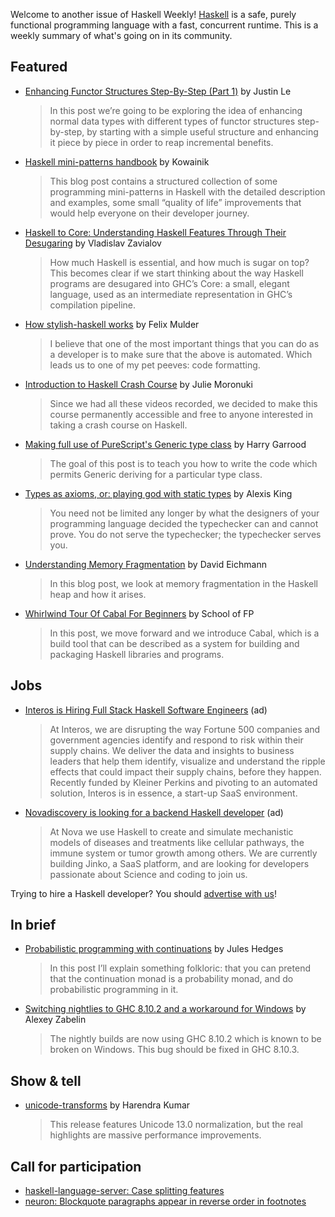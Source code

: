 Welcome to another issue of Haskell Weekly!
[Haskell](https://www.haskell.org) is a safe, purely functional programming language with a fast, concurrent runtime.
This is a weekly summary of what's going on in its community.

## Featured

- [Enhancing Functor Structures Step-By-Step (Part 1)](https://blog.jle.im/entry/enhancing-functor-structures-step-by-step-1.html) by Justin Le
  > In this post we’re going to be exploring the idea of enhancing normal data types with different types of functor structures step-by-step, by starting with a simple useful structure and enhancing it piece by piece in order to reap incremental benefits.

- [Haskell mini-patterns handbook](https://kowainik.github.io/posts/haskell-mini-patterns) by Kowainik
  > This blog post contains a structured collection of some programming mini-patterns in Haskell with the detailed description and examples, some small “quality of life” improvements that would help everyone on their developer journey.

- [Haskell to Core: Understanding Haskell Features Through Their Desugaring](https://serokell.io/blog/haskell-to-core) by Vladislav Zavialov
  > How much Haskell is essential, and how much is sugar on top? This becomes clear if we start thinking about the way Haskell programs are desugared into GHC’s Core: a small, elegant language, used as an intermediate representation in GHC’s compilation pipeline.

- [How stylish-haskell works](https://felixmulder.com/writing/2020/08/20/How-Stylish-Haskell-works.html) by Felix Mulder
  > I believe that one of the most important things that you can do as a developer is to make sure that the above is automated. Which leads us to one of my pet peeves: code formatting.

- [Introduction to Haskell Crash Course](https://typeclasses.com/news/2020-08-beginner-course) by Julie Moronuki
  > Since we had all these videos recorded, we decided to make this course permanently accessible and free to anyone interested in taking a crash course on Haskell.

- [Making full use of PureScript's Generic type class](https://harry.garrood.me/blog/write-your-own-generics/) by Harry Garrood
  > The goal of this post is to teach you how to write the code which permits Generic deriving for a particular type class.

- [Types as axioms, or: playing god with static types](https://lexi-lambda.github.io/blog/2020/08/13/types-as-axioms-or-playing-god-with-static-types/) by Alexis King
  > You need not be limited any longer by what the designers of your programming language decided the typechecker can and cannot prove. You do not serve the typechecker; the typechecker serves you.

- [Understanding Memory Fragmentation](https://www.well-typed.com/blog/2020/08/memory-fragmentation/) by David Eichmann
  > In this blog post, we look at memory fragmentation in the Haskell heap and how it arises.

- [Whirlwind Tour Of Cabal For Beginners](https://schooloffp.co/2020/08/17/whirlwind-tour-of-cabal-for-beginners.html) by School of FP
  > In this post, we move forward and we introduce Cabal, which is a build tool that can be described as a system for building and packaging Haskell libraries and programs.

## Jobs

- [Interos is Hiring Full Stack Haskell Software Engineers](https://www.interos.ai/vacancies/#haskell-software-engineer) (ad)
  > At Interos, we are disrupting the way Fortune 500 companies and government agencies identify and respond to risk within their supply chains. We deliver the data and insights to business leaders that help them identify, visualize and understand the ripple effects that could impact their supply chains, before they happen. Recently funded by Kleiner Perkins and pivoting to an automated solution, Interos is in essence, a start-up SaaS environment.

- [Novadiscovery is looking for a backend Haskell developer](https://bit.ly/3i1rCkB) (ad)
  > At Nova we use Haskell to create and simulate mechanistic models of diseases and treatments like cellular pathways, the immune system or tumor growth among others. We are currently building Jinko, a SaaS platform, and are looking for developers passionate about Science and coding to join us.

Trying to hire a Haskell developer?
You should [advertise with us](https://haskellweekly.news/advertising.html)!

## In brief

- [Probabilistic programming with continuations](https://julesh.com/2020/08/15/probabilistic-programming-with-continuations/) by Jules Hedges
  > In this post I’ll explain something folkloric: that you can pretend that the continuation monad is a probability monad, and do probabilistic programming in it.

- [Switching nightlies to GHC 8.10.2 and a workaround for Windows](https://www.stackage.org/blog/2020/08/ghc-8-10-2-windows-workaround) by Alexey Zabelin
  > The nightly builds are now using GHC 8.10.2 which is known to be broken on Windows. This bug should be fixed in GHC 8.10.3.

## Show & tell

- [unicode-transforms](https://np.reddit.com/r/haskell/comments/icx3rs/ann_unicodetransforms037/) by Harendra Kumar
  > This release features Unicode 13.0 normalization, but the real highlights are massive performance improvements.

## Call for participation

-   [haskell-language-server: Case splitting features](https://github.com/haskell/haskell-language-server/issues/323)
-   [neuron: Blockquote paragraphs appear in reverse order in footnotes](https://github.com/srid/neuron/issues/350)
